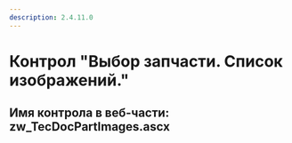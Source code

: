 ```yaml
---
description: 2.4.11.0
---
```


# Контрол "Выбор запчасти. Список изображений."

## Имя контрола в веб-части: zw\_TecDocPartImages.ascx

